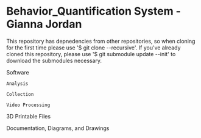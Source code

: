 # Behavior_Quantification System - Gianna Jordan

This repository has depnedencies from other repositories, so when cloning for the first time please use '$ git clone --recursive'.
If you've already cloned this repository, please use '$ git submodule update --init' to download the submodules necessary.

Software

	Analysis
	
	Collection

	Video Processing

3D Printable Files

Documentation, Diagrams, and Drawings